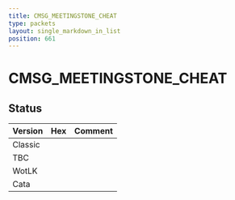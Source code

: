```yaml
---
title: CMSG_MEETINGSTONE_CHEAT
type: packets
layout: single_markdown_in_list
position: 661
---
```


# CMSG_MEETINGSTONE_CHEAT

## Status

Version | Hex | Comment
---------- | ---------- | ---------- 
Classic |  |  
TBC |  |  
WotLK |  |  
Cata |  |  

